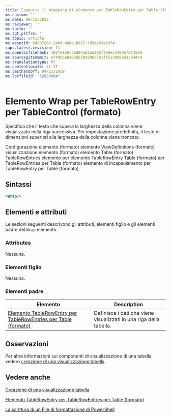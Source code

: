 ```yaml
---
title: Eseguire il wrapping di elemento per TableRowEntry per Table (formato) | Microsoft Docs
ms.custom: ''
ms.date: 09/13/2016
ms.reviewer: ''
ms.suite: ''
ms.tgt_pltfrm: ''
ms.topic: article
ms.assetid: 64087c6c-2abd-446d-b837-7d3ee03a6874
caps.latest.revision: 11
ms.openlocfilehash: 102fe1b9c3bd04562aa296f390ec549d5f8f35e9
ms.sourcegitcommit: e7445ba8203da304286c591ff513900ad1c244a4
ms.translationtype: MT
ms.contentlocale: it-IT
ms.lasthandoff: 04/23/2019
ms.locfileid: "62083604"
---
```

# <a name="wrap-element-for-tablerowentry-for-tablecontrol--format"></a>Elemento Wrap per TableRowEntry per TableControl (formato)

Specifica che il testo che supera la larghezza della colonna viene visualizzato nella riga successiva. Per impostazione predefinita, il testo di dimensioni superiori alla larghezza della colonna viene troncato.

Configurazione elemento (formato) elemento ViewDefinitions (formato) visualizzazione elemento (formato) elemento Table (formato) TableRowEntries elemento per elemento TableRowEntry Table (formato) per TableRowEntries per Table (formato) elemento di incapsulamento per TableRowEntry per Table (formato)

## <a name="syntax"></a>Sintassi

```xml
<Wrap/>
```

## <a name="attributes-and-elements"></a>Elementi e attributi

Le sezioni seguenti descrivono gli attributi, elementi figlio e gli elementi padre del `Wrap` elemento.

### <a name="attributes"></a>Attributes

Nessuna.

### <a name="child-elements"></a>Elementi figlio

Nessuna.

### <a name="parent-elements"></a>Elementi padre

|Elemento|Description|
|-------------|-----------------|
|[Elemento TableRowEntry per TableRowEntries per Table (formato)](./tablerowentry-element-for-tablerowentries-for-tablecontrol-format.md)|Definisce i dati che viene visualizzati in una riga della tabella.|

## <a name="remarks"></a>Osservazioni

Per altre informazioni sui componenti di visualizzazione di una tabella, vedere [creazione di una visualizzazione tabella](./creating-a-table-view.md).

## <a name="see-also"></a>Vedere anche

[Creazione di una visualizzazione tabella](./creating-a-table-view.md)

[Elemento TableRowEntry per TableRowEntries per Table (formato)](./tablerowentry-element-for-tablerowentries-for-tablecontrol-format.md)

[La scrittura di un File di formattazione di PowerShell](./writing-a-powershell-formatting-file.md)
